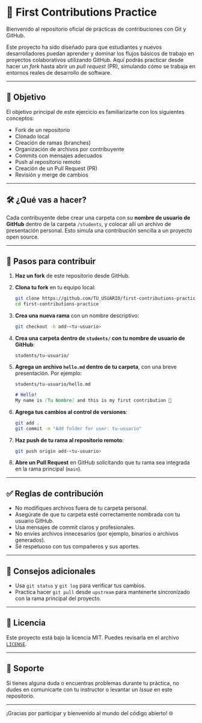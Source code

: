 # 🚀 First Contributions Practice

Bienvenido al repositorio oficial de prácticas de contribuciones con Git y GitHub.

Este proyecto ha sido diseñado para que estudiantes y nuevos desarrolladores puedan aprender y dominar los flujos básicos de trabajo en proyectos colaborativos utilizando GitHub. Aquí podrás practicar desde hacer un *fork* hasta abrir un *pull request* (PR), simulando cómo se trabaja en entornos reales de desarrollo de software.

---

## 🎯 Objetivo

El objetivo principal de este ejercicio es familiarizarte con los siguientes conceptos:

- Fork de un repositorio
- Clonado local
- Creación de ramas (branches)
- Organización de archivos por contribuyente
- Commits con mensajes adecuados
- Push al repositorio remoto
- Creación de un Pull Request (PR)
- Revisión y merge de cambios

---

## 🛠️ ¿Qué vas a hacer?

Cada contribuyente debe crear una carpeta con su **nombre de usuario de GitHub** dentro de la carpeta `/students`, y colocar allí un archivo de presentación personal. Esto simula una contribución sencilla a un proyecto open source.

---

## 📌 Pasos para contribuir

1. **Haz un fork** de este repositorio desde GitHub.

2. **Clona tu fork** en tu equipo local:
   ```bash
   git clone https://github.com/TU_USUARIO/first-contributions-practice.git
   cd first-contributions-practice
   ```

3. **Crea una nueva rama** con un nombre descriptivo:
   ```bash
   git checkout -b add-<tu-usuario>
   ```

4. **Crea una carpeta dentro de `students/` con tu nombre de usuario de GitHub**:
   ```
   students/tu-usuario/
   ```

5. **Agrega un archivo `hello.md` dentro de tu carpeta**, con una breve presentación. Por ejemplo:

   `students/tu-usuario/hello.md`
   ```markdown
   # Hello!
   My name is [Tu Nombre] and this is my first contribution 🤝
   ```

6. **Agrega tus cambios al control de versiones**:
   ```bash
   git add .
   git commit -m "Add folder for user: tu-usuario"
   ```

7. **Haz push de tu rama al repositorio remoto**:
   ```bash
   git push origin add-<tu-usuario>
   ```

8. **Abre un Pull Request** en GitHub solicitando que tu rama sea integrada en la rama principal (`main`).

---

## ✅ Reglas de contribución

- No modifiques archivos fuera de tu carpeta personal.
- Asegúrate de que tu carpeta esté correctamente nombrada con tu usuario GitHub.
- Usa mensajes de commit claros y profesionales.
- No envíes archivos innecesarios (por ejemplo, binarios o archivos generados).
- Sé respetuoso con tus compañeros y sus aportes.

---

## 🧠 Consejos adicionales

- Usa `git status` y `git log` para verificar tus cambios.
- Practica hacer `git pull` desde `upstream` para mantenerte sincronizado con la rama principal del proyecto.

---

## 📄 Licencia

Este proyecto está bajo la licencia MIT. Puedes revisarla en el archivo [`LICENSE`](LICENSE).

---

## 💬 Soporte

Si tienes alguna duda o encuentras problemas durante tu práctica, no dudes en comunicarte con tu instructor o levantar un *Issue* en este repositorio.

---

¡Gracias por participar y bienvenido al mundo del código abierto! 🌐
